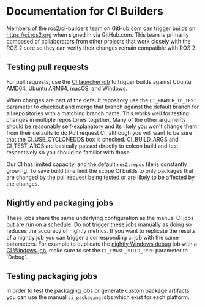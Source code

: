 # Documentation for CI Builders

Members of the ros2/ci-builders team on GitHub.com can trigger builds on <https://ci.ros2.org> when signed in via GitHub.com.
This team is primarily composed of collaborators from other projects that work closely with the ROS 2 core so they can verify their changes remain compatible with ROS 2.


## Testing pull requests

For pull requests, use the [CI launcher job](https://ci.ros2.org/job/ci_launcher) to trigger builds against Ubuntu AMD64, Ubuntu ARM64, macOS, and Windows.

When changes are part of the default repository use the `CI_BRANCH_TO_TEST` parameter to checkout and merge that branch against the default branch for all repositories with a matching branch name.
This works well for testing changes in multiple repositories together.
Many of the other arguments should be reasonably self-explanatory and its likely you won't change them from their defaults to do Pull request CI, although you will want to be sure that the CI_USE_CYCLONEDDS box is checked. CI_BUILD_ARGS and CI_TEST_ARGS are basically passed directly to colcon build and test respectively so you should be familiar with those.

Our CI has limited capacity, and the default `ros2.repos` file is constantly growing.
To save build time limit the scope CI builds to only packages that are changed by the pull request being tested or are likely to be affected by the changes. 

## Nightly and packaging jobs

These jobs share the same underlying configuration as the manual CI jobs but are run on a schedule.
Do not trigger these jobs manually as doing so reduces the accuracy of nightly metrics.
If you want to replicate the results of a nightly job you can trigger a corresponding ci job with the same parameters.
For example to duplicate the [nightly Windows debug](https://ci.ros2.org/view/nightly/job/nightly_win_deb) job with a [CI Windows job](https://ci.ros2.org/view/job/ci_windows), make sure to set the `CI_CMAKE_BUILD_TYPE` parameter to 'Debug'.


## Testing packaging jobs

In order to test the packaging jobs or generate custom package artifacts you can use the manual `ci_packaging` jobs which exist for each platform.

